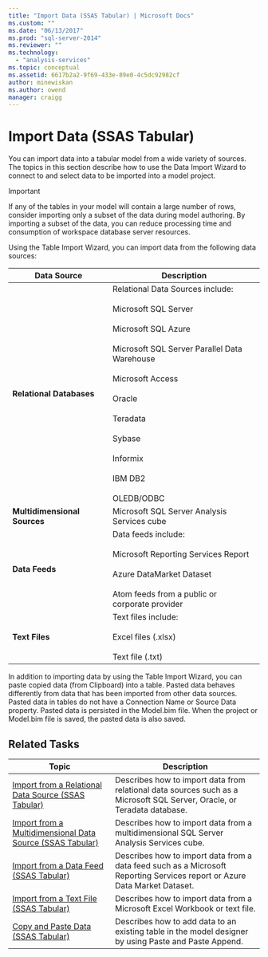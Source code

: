```yaml
---
title: "Import Data (SSAS Tabular) | Microsoft Docs"
ms.custom: ""
ms.date: "06/13/2017"
ms.prod: "sql-server-2014"
ms.reviewer: ""
ms.technology: 
  - "analysis-services"
ms.topic: conceptual
ms.assetid: 6617b2a2-9f69-433e-89e0-4c5dc92982cf
author: minewiskan
ms.author: owend
manager: craigg
---
```

# Import Data (SSAS Tabular)
  You can import data into a tabular model from a wide variety of sources. The topics in this section describe how to use the Data Import Wizard to connect to and select data to be imported into a model project.  
  
> [!IMPORTANT]  
>  If any of the tables in your model will contain a large number of rows, consider importing only a subset of the data during model authoring. By importing a subset of the data, you can reduce processing time and consumption of workspace database server resources.  
  
 Using the Table Import Wizard, you can import data from the following data sources:  
  
|**Data Source**|**Description**|  
|---------------------|---------------------|  
|**Relational Databases**|Relational Data Sources include:<br /><br /> Microsoft SQL Server<br /><br /> Microsoft SQL Azure<br /><br /> Microsoft SQL Server Parallel Data Warehouse<br /><br /> Microsoft Access<br /><br /> Oracle<br /><br /> Teradata<br /><br /> Sybase<br /><br /> Informix<br /><br /> IBM DB2<br /><br /> OLEDB/ODBC|  
|**Multidimensional Sources**|Microsoft SQL Server Analysis Services cube|  
|**Data Feeds**|Data feeds include:<br /><br /> Microsoft Reporting Services Report<br /><br /> Azure DataMarket Dataset<br /><br /> Atom feeds from a public or corporate provider|  
|**Text Files**|Text files include:<br /><br /> Excel files (.xlsx)<br /><br /> Text file (.txt)|  
  
 In addition to importing data by using the Table Import Wizard, you can paste copied data (from Clipboard) into a table. Pasted data behaves differently from data that has been imported from other data sources. Pasted data in tables do not have a Connection Name or Source Data property. Pasted data is persisted in the Model.bim file. When the project or Model.bim file is saved, the pasted data is also saved.  
  
## Related Tasks  
  
|Topic|Description|  
|-----------|-----------------|  
|[Import from a Relational Data Source &#40;SSAS Tabular&#41;](import-from-a-relational-data-source-ssas-tabular.md)|Describes how to import data from relational data sources such as a Microsoft SQL Server, Oracle, or Teradata database.|  
|[Import from a Multidimensional Data Source &#40;SSAS Tabular&#41;](import-from-a-multidimensional-data-source-ssas-tabular.md)|Describes how to import data from a multidimensional SQL Server Analysis Services cube.|  
|[Import from a Data Feed &#40;SSAS Tabular&#41;](import-from-a-data-feed-ssas-tabular.md)|Describes how to import data from a data feed such as a Microsoft Reporting Services report or Azure Data Market Dataset.|  
|[Import from a Text File &#40;SSAS Tabular&#41;](import-from-a-text-file-ssas-tabular.md)|Describes how to import data from a Microsoft Excel Workbook or text file.|  
|[Copy and Paste Data &#40;SSAS Tabular&#41;](copy-and-paste-data-ssas-tabular.md)|Describes how to add data to an existing table in the model designer by using Paste and Paste Append.|  
  
  
